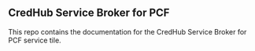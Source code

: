 ## CredHub Service Broker for PCF ##

This repo contains the documentation for the CredHub Service Broker for PCF service tile.
